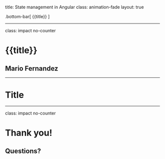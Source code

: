 title: State management in Angular
class: animation-fade
layout: true

<!-- This slide will serve as the base layout for all your slides -->
.bottom-bar[
  {{title}}
]

---

class: impact no-counter

# {{title}}
## Mario Fernandez

---

# Title

---

class: impact no-counter

# Thank you!
## Questions?

